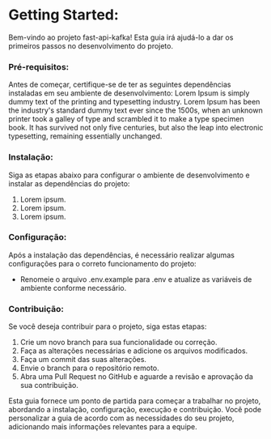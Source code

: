 # Getting Started:

Bem-vindo ao projeto fast-api-kafka! Esta guia irá ajudá-lo a dar os primeiros passos no desenvolvimento do projeto.

### Pré-requisitos:

Antes de começar, certifique-se de ter as seguintes dependências instaladas em seu ambiente de desenvolvimento:
    Lorem Ipsum is simply dummy text of the printing and typesetting industry. Lorem Ipsum has been the industry's standard dummy text ever since the 1500s, when an unknown printer took a galley of type and scrambled it to make a type specimen book. It has survived not only five centuries, but also the leap into electronic typesetting, remaining essentially unchanged.

### Instalação:

Siga as etapas abaixo para configurar o ambiente de desenvolvimento e instalar as dependências do projeto:
1. Lorem ipsum.
2. Lorem ipsum.
3. Lorem ipsum.

### Configuração:

Após a instalação das dependências, é necessário realizar algumas configurações para o correto funcionamento do projeto:
- Renomeie o arquivo .env.example para .env e atualize as variáveis de ambiente conforme necessário.

### Contribuição:

Se você deseja contribuir para o projeto, siga estas etapas:
1. Crie um novo branch para sua funcionalidade ou correção.
2. Faça as alterações necessárias e adicione os arquivos modificados.
3. Faça um commit das suas alterações.
4. Envie o branch para o repositório remoto.
5. Abra uma Pull Request no GitHub e aguarde a revisão e aprovação da sua contribuição.

Esta guia fornece um ponto de partida para começar a trabalhar no projeto, abordando a instalação, configuração, execução e contribuição. Você pode personalizar a guia de acordo com as necessidades do seu projeto, adicionando mais informações relevantes para a equipe.